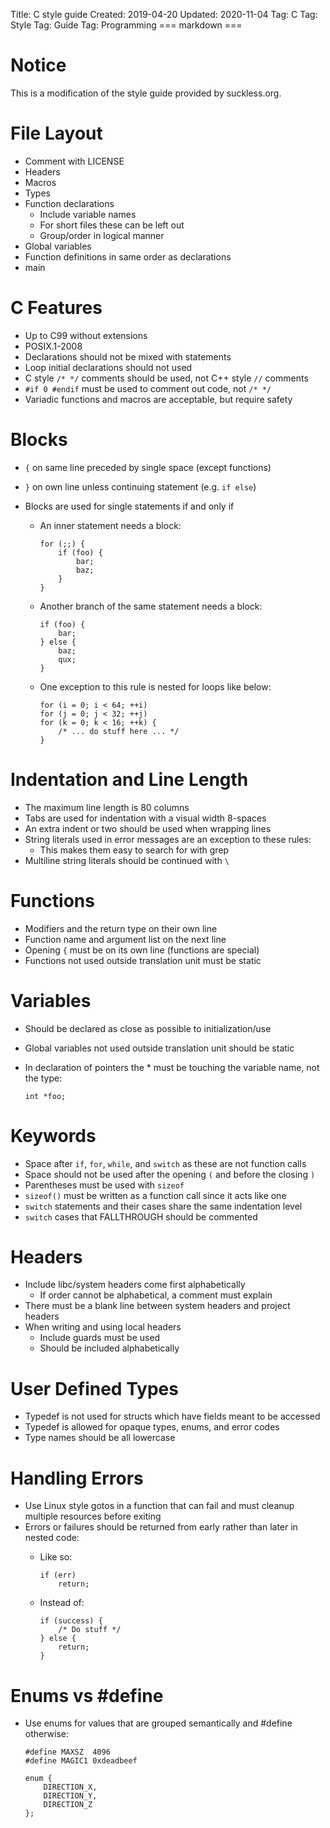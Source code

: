 Title: C style guide
Created: 2019-04-20
Updated: 2020-11-04
Tag: C
Tag: Style
Tag: Guide
Tag: Programming
=== markdown ===
# Notice
This is a modification of the style guide provided by suckless.org.

# File Layout
- Comment with LICENSE
- Headers
- Macros
- Types
- Function declarations
    - Include variable names
    - For short files these can be left out
    - Group/order in logical manner
- Global variables
- Function definitions in same order as declarations
- main

# C Features
- Up to C99 without extensions
- POSIX.1-2008
- Declarations should not be mixed with statements
- Loop initial declarations should not used
- C style `/* */` comments should be used, not C++ style `//` comments
- `#if 0 #endif` must be used to comment out code, not `/* */`
- Variadic functions and macros are acceptable, but require safety

# Blocks
- `{` on same line preceded by single space (except functions)
- `}` on own line unless continuing statement (e.g. `if else`)
- Blocks are used for single statements if and only if
    - An inner statement needs a block:

        ```
        for (;;) {
            if (foo) {
                bar;
                baz;
            }
        }
        ```

    * Another branch of the same statement needs a block:

        ``` 
        if (foo) {
            bar;
        } else {
            baz;
            qux;
        }
        ``` 

    * One exception to this rule is nested for loops like below:

        ``` 
        for (i = 0; i < 64; ++i)
        for (j = 0; j < 32; ++j)
        for (k = 0; k < 16; ++k) {
            /* ... do stuff here ... */
        }
        ``` 
    
# Indentation and Line Length
- The maximum line length is 80 columns
- Tabs are used for indentation with a visual width 8-spaces
- An extra indent or two should be used when wrapping lines 
- String literals used in error messages are an exception to these rules:
    - This makes them easy to search for with grep
- Multiline string literals should be continued with `\`

# Functions
* Modifiers and the return type on their own line
* Function name and argument list on the next line
* Opening `{` must be on its own line (functions are special)
* Functions not used outside translation unit must be static

# Variables
* Should be declared as close as possible to initialization/use
* Global variables not used outside translation unit should be static
* In declaration of pointers the * must be touching the variable name, not the type:

    ```
    int *foo;
    ```
    
# Keywords
* Space after `if`, `for`, `while`, and `switch` as these are not function calls
* Space should not be used after the opening `(` and before the closing `)`
* Parentheses must be used with `sizeof`
* `sizeof()` must be written as a function call since it acts like one
* `switch` statements and their cases share the same indentation level
* `switch` cases that FALLTHROUGH should be commented

# Headers
* Include libc/system headers come first alphabetically
    * If order cannot be alphabetical, a comment must explain
* There must be a blank line between system headers and project headers
* When writing and using local headers
    * Include guards must be used
    * Should be included alphabetically

# User Defined Types
* Typedef is not used for structs which have fields meant to be accessed
* Typedef is allowed for opaque types, enums, and error codes
* Type names should be all lowercase

# Handling Errors
* Use Linux style gotos in a function that can fail and must cleanup multiple resources before exiting
* Errors or failures should be returned from early rather than later in nested code:
    * Like so:

        ```
        if (err)
            return;
        ```

    * Instead of:

        ```
        if (success) {
            /* Do stuff */
        } else {
            return;
        }
        ```

# Enums vs #define
* Use enums for values that are grouped semantically and #define otherwise:

    ```
    #define MAXSZ  4096
    #define MAGIC1 0xdeadbeef

    enum {
        DIRECTION_X,
        DIRECTION_Y,
        DIRECTION_Z
    };
    ```
